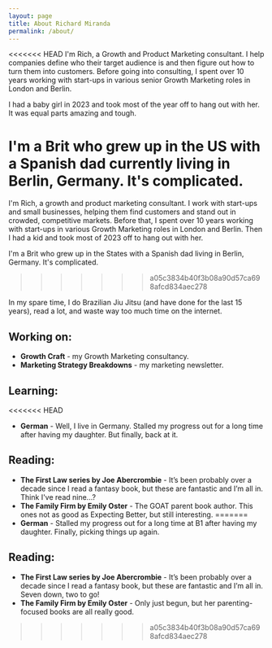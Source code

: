 ```yaml
---
layout: page
title: About Richard Miranda
permalink: /about/
---
```


<<<<<<< HEAD
I'm Rich, a Growth and Product Marketing consultant. I help companies define who their target audience is and then figure out how to turn them into customers. Before going into consulting, I spent over 10 years working with start-ups in various senior Growth Marketing roles in London and Berlin. 

I had a baby girl in 2023 and took most of the year off to hang out with her. It was equal parts amazing and tough.

I'm a Brit who grew up in the US with a Spanish dad currently living in Berlin, Germany. It's complicated.
=======
I'm Rich, a growth and product marketing consultant. I work with start-ups and small businesses, helping them find customers and stand out in crowded, competitive markets. Before that, I spent over 10 years working with start-ups in various Growth Marketing roles in London and Berlin. Then I had a kid and took most of 2023 off to hang out with her.

I'm a Brit who grew up in the States with a Spanish dad living in Berlin, Germany. It's complicated.
>>>>>>> a05c3834b40f3b08a90d57ca698afcd834aec278

In my spare time, I do Brazilian Jiu Jitsu (and have done for the last 15 years), read a lot, and waste way too much time on the internet.

## Working on:

- **Growth Craft** - my Growth Marketing consultancy.
- **Marketing Strategy Breakdowns** - my marketing newsletter.

## Learning:

<<<<<<< HEAD
- **German** - Well, I live in Germany. Stalled my progress out for a long time after having my daughter. But finally, back at it.

## Reading:

- **The First Law series by Joe Abercrombie** - It’s been probably over a decade since I read a fantasy book, but these are fantastic and I’m all in. Think I've read nine...?
- **The Family Firm by Emily Oster** - The GOAT parent book author. This ones not as good as Expecting Better, but still interesting.
=======
- **German** - Stalled my progress out for a long time at B1 after having my daughter. Finally, picking things up again.

## Reading:

- **The First Law series by Joe Abercrombie** - It’s been probably over a decade since I read a fantasy book, but these are fantastic and I’m all in. Seven down, two to go!
- **The Family Firm by Emily Oster** - Only just begun, but her parenting-focused books are all really good.
>>>>>>> a05c3834b40f3b08a90d57ca698afcd834aec278
